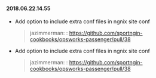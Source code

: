 #### 2018.06.22.14.55
* Add option to include extra conf files in ngnix site conf

  > jazimmerman: : https://github.com/sportngin-cookbooks/opsworks-passenger/pull/38

* Add option to include extra conf files in ngnix site conf

  > jazimmerman: : https://github.com/sportngin-cookbooks/opsworks-passenger/pull/38

